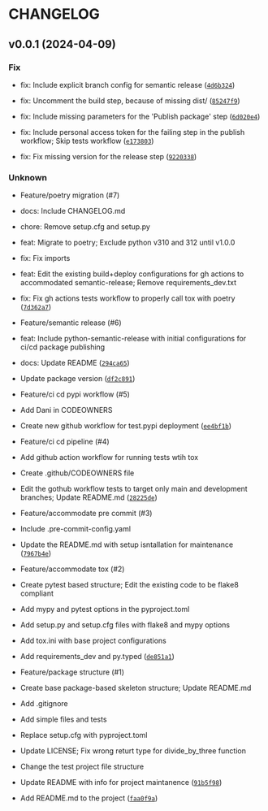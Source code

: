 # CHANGELOG



## v0.0.1 (2024-04-09)

### Fix

* fix: Include explicit branch config for semantic release ([`4d6b324`](https://github.com/MentorMate/python-project-cli/commit/4d6b324ce86cb01437147113e37cbd2f42dbad9c))

* fix: Uncomment the build step, because of missing dist/ ([`85247f9`](https://github.com/MentorMate/python-project-cli/commit/85247f9ecd0bd9927a66ce234ebd83ea582aec50))

* fix: Include missing parameters for the &#39;Publish package&#39; step ([`6d020e4`](https://github.com/MentorMate/python-project-cli/commit/6d020e476ebf280e1c2b2f1991fe014fa94deee1))

* fix: Include personal access token for the failing step in the publish workflow; Skip tests workflow ([`e173803`](https://github.com/MentorMate/python-project-cli/commit/e1738039c264e1e3d6cb60adcaecab10092debce))

* fix: Fix missing version for the release step ([`9220338`](https://github.com/MentorMate/python-project-cli/commit/92203380d61084f5accddbcee74df690239fbc6c))

### Unknown

* Feature/poetry migration (#7)

* docs: Include CHANGELOG.md

* chore: Remove setup.cfg and setup.py

* feat: Migrate to poetry; Exclude python v310 and 312 until v1.0.0

* fix: Fix imports

* feat: Edit the existing build+deploy configurations for gh actions to accommodated semantic-release; Remove requirements_dev.txt

* fix: Fix gh actions tests workflow to properly call tox with poetry ([`7d362a7`](https://github.com/MentorMate/python-project-cli/commit/7d362a7759a0214ba4c8273edd9d4aa33099a0a5))

* Feature/semantic release (#6)

* feat: Include python-semantic-release with initial configurations for ci/cd package publishing

* docs: Update README ([`294ca65`](https://github.com/MentorMate/python-project-cli/commit/294ca651c48bd74fcf166941ba69c5a38c1b4fa8))

* Update package version ([`df2c891`](https://github.com/MentorMate/python-project-cli/commit/df2c8916648430491b2286f4061f6cb2a794ffbc))

* Feature/ci cd pypi workflow (#5)

* Add Dani in CODEOWNERS

* Create new github workflow for test.pypi deployment ([`ee4bf1b`](https://github.com/MentorMate/python-project-cli/commit/ee4bf1b859d1d71aa0db954e4f63bbfb76c8d7da))

* Feature/ci cd pipeline (#4)

* Add github action workflow for running tests wtih tox

* Create .github/CODEOWNERS file

* Edit the gothub workflow tests to target only main and development branches; Update README.md ([`28225de`](https://github.com/MentorMate/python-project-cli/commit/28225dead92c9b6c6425b224eeda5b7b876dba80))

* Feature/accommodate pre commit (#3)

* Include .pre-commit-config.yaml

* Update the README.md with setup isntallation for maintenance ([`7967b4e`](https://github.com/MentorMate/python-project-cli/commit/7967b4ec73cde29d27c43f3467341dbb257471b7))

* Feature/accommodate tox (#2)

* Create pytest based structure; Edit the existing code to be flake8 compliant

* Add mypy and pytest options in the pyproject.toml

* Add setup.py and setup.cfg files with flake8 and mypy options

* Add tox.ini with base project configurations

* Add requirements_dev and py.typed ([`de851a1`](https://github.com/MentorMate/python-project-cli/commit/de851a19d3de95605e2ad0478a89d833150eef16))

* Feature/package structure (#1)

* Create base package-based skeleton structure; Update README.md

* Add .gitignore

* Add simple files and tests

* Replace setup.cfg with pyproject.toml

* Update LICENSE; Fix wrong returt type for divide_by_three function

* Change the test project file structure

* Update README with info for project maintanence ([`91b5f98`](https://github.com/MentorMate/python-project-cli/commit/91b5f98405ae7d2aa4da889651d24ba429395061))

* Add README.md to the project ([`faa0f9a`](https://github.com/MentorMate/python-project-cli/commit/faa0f9a21139937214aec72406acb358469e0b80))
